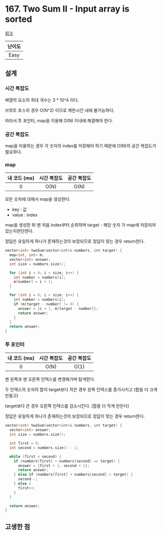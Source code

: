 # 167. Two Sum II - Input array is sorted

[링크](https://leetcode.com/problems/two-sum-ii-input-array-is-sorted/)

| 난이도 |
| :----: |
|  Easy  |

## 설계

### 시간 복잡도

배열의 요소의 최대 개수는 3 \* 10^4 이다.

브루트 포스의 경우 O(N^2) 이므로 제한시간 내에 불가능하다.

따라서 투 포인터, map을 이용해 O(N) 이내에 해결해야 한다.

### 공간 복잡도

map을 이용하는 경우 각 숫자의 index를 저장해야 하기 때문에 O(N)의 공간 복잡도가 필요하다.

### map

| 내 코드 (ms) | 시간 복잡도 | 공간 복잡도 |
| :----------: | :---------: | :---------: |
|      0       |    O(N)     |    O(N)     |

모든 숫자에 대해서 map을 생성한다.

- key : 값
- value : index

map을 생성한 뒤 맨 처음 index부터 순회하며 target - 해당 숫자 가 map에 저장되어 있는지판단한다.

정답은 유일하게 하나가 존재하는것이 보장되므로 정답이 맞는 경우 return한다.

```cpp
vector<int> twoSum(vector<int>& numbers, int target) {
  map<int, int> m;
  vector<int> answer;
  int size = numbers.size();

  for (int i = 0; i < size; i++) {
    int number = numbers[i];
    m[number] = i + 1;
  }

  for (int i = 0; i < size; i++) {
    int number = numbers[i];
    if (m[target - number] != 0) {
      answer = {i + 1, m[target - number]};
      return answer;
    }
  }
  return answer;
}
```

### 투 포인터

| 내 코드 (ms) | 시간 복잡도 | 공간 복잡도 |
| :----------: | :---------: | :---------: |
|      0       |    O(N)     |    O(1)     |

맨 왼쪽과 맨 오른쪽 인덱스를 변경해가며 탐색한다.

두 인덱스의 숫자의 합이 target보다 작은 경우 왼쪽 인덱스를 증가시키고 (합을 더 크게 만들고)

target보다 큰 경우 오른쪽 인덱스를 감소시킨다. (합을 더 작게 만든다)

정답은 유일하게 하나가 존재하는것이 보장되므로 정답이 맞는 경우 return한다.

```cpp
vector<int> twoSum(vector<int>& numbers, int target) {
  vector<int> answer;
  int size = numbers.size();

  int first = 0;
  int second = numbers.size() - 1;

  while (first < second) {
    if (numbers[first] + numbers[second] == target) {
      answer = {first + 1, second + 1};
      return answer;
    } else if (numbers[first] + numbers[second] > target) {
      second--;
    } else {
      first++;
    }
  }

  return answer;
}
```

## 고생한 점
